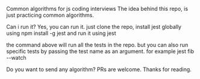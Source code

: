 Common algorithms for js coding interviews
The idea behind this repo, is just practicing common algorithms.

Can i run it?
Yes, you can run it. just clone the repo,
install jest globally using npm install -g jest
and run it using jest

the command above will run all the tests in the repo. but you can also run specific tests by passing the test name as an argument. for example jest fib --watch

Do you want to send any algorithm? PRs are welcome.
Thanks for reading.
